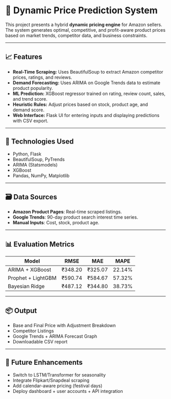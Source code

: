 # 🛒 Dynamic Price Prediction System

This project presents a hybrid **dynamic pricing engine** for Amazon sellers. The system generates optimal, competitive, and profit-aware product prices based on market trends, competitor data, and business constraints.

---

## 📈 Features

- **Real-Time Scraping:** Uses BeautifulSoup to extract Amazon competitor prices, ratings, and reviews.
- **Demand Forecasting:** Uses ARIMA on Google Trends data to estimate product popularity.
- **ML Prediction:** XGBoost regressor trained on rating, review count, sales, and trend score.
- **Heuristic Rules:** Adjust prices based on stock, product age, and demand score.
- **Web Interface:** Flask UI for entering inputs and displaying predictions with CSV export.

---

## 🧪 Technologies Used

- Python, Flask
- BeautifulSoup, PyTrends
- ARIMA (Statsmodels)
- XGBoost
- Pandas, NumPy, Matplotlib

---

## 🗃️ Data Sources

- **Amazon Product Pages**: Real-time scraped listings.
- **Google Trends**: 90-day product search interest time series.
- **Manual Inputs**: Cost, stock, product age.

---

## 📊 Evaluation Metrics

| Model | RMSE | MAE | MAPE |
|-------|------|-----|------|
| ARIMA + XGBoost | ₹348.20 | ₹325.07 | 22.14% |
| Prophet + LightGBM | ₹590.74 | ₹584.67 | 57.32% |
| Bayesian Ridge | ₹487.12 | ₹344.80 | 38.73% |

---

## 📦 Output

- Base and Final Price with Adjustment Breakdown
- Competitor Listings
- Google Trends + ARIMA Forecast Graph
- Downloadable CSV report

---

## 🧠 Future Enhancements

- Switch to LSTM/Transformer for seasonality
- Integrate Flipkart/Snapdeal scraping
- Add calendar-aware pricing (festival days)
- Deploy dashboard + user accounts + API integration
